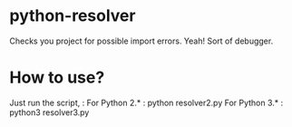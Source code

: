 # python-resolver
Checks you project for possible import errors.
Yeah! Sort of debugger.

# How to use?
Just run the script, : 
For Python 2.* : python resolver2.py
For Python 3.* : python3 resolver3.py
